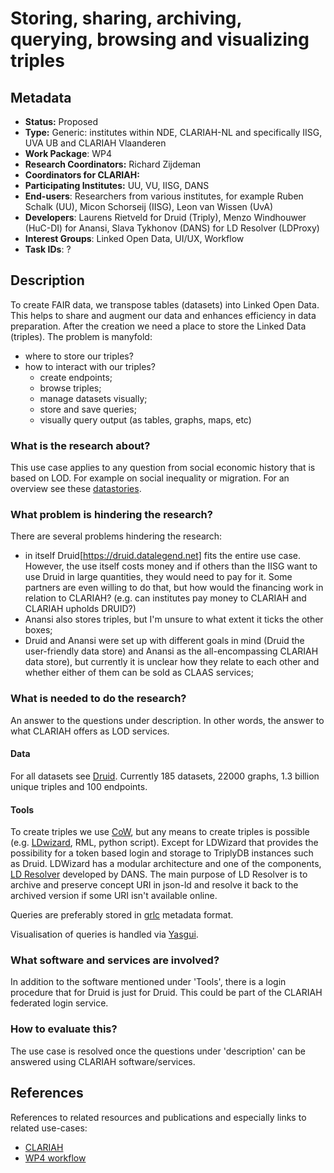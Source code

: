 # Storing, sharing, archiving, querying, browsing and visualizing triples 

## Metadata

* **Status:**  Proposed
* **Type:** Generic: institutes within NDE, CLARIAH-NL and specifically IISG, UVA UB and CLARIAH Vlaanderen
* **Work Package**: WP4
* **Research Coordinators:**  Richard Zijdeman
* **Coordinators for CLARIAH:**  
* **Participating Institutes:** UU, VU, IISG, DANS
* **End-users**: Researchers from various institutes, for example Ruben Schalk (UU), Micon Schorseij (IISG), Leon van Wissen (UvA)
* **Developers**: Laurens Rietveld for Druid (Triply), Menzo Windhouwer (HuC-DI) for Anansi, Slava Tykhonov (DANS) for LD Resolver (LDProxy)
* **Interest Groups**: Linked Open Data, UI/UX, Workflow
* **Task IDs**: ?

## Description
To create FAIR data, we transpose tables (datasets) into Linked Open Data. This helps to share and augment our data and enhances efficiency in data preparation.
After the creation we need a place to store the Linked Data (triples). The problem is manyfold:
- where to store our triples?
- how to interact with our triples?
	- create endpoints;
	- browse triples;
	- manage datasets visually;
	- store and save queries;
	- visually query output (as tables, graphs, maps, etc)


### What is the research about?
This use case applies to any question from social economic history that is based on LOD. For example on social inequality or migration. For an overview see these [datastories](https://stories.datalegend.net/).

### What problem is hindering the research?
There are several problems hindering the research:
- in itself Druid[https://druid.datalegend.net] fits the entire use case. However, the use itself costs money and if others than the IISG want to use Druid in large quantities, they would need to pay for it. Some partners are even willing to do that, but how would the financing work in relation to CLARIAH? (e.g. can institutes pay money to CLARIAH and CLARIAH upholds DRUID?)
- Anansi also stores triples, but I'm unsure to what extent it ticks the other boxes;
- Druid and Anansi were set up with different goals in mind (Druid the user-friendly data store) and Anansi as the all-encompassing CLARIAH data store), but currently it is unclear how they relate to each other and whether either of them can be sold as CLAAS services; 

### What is needed to do the research?
An answer to the questions under description. In other words, the answer to what CLARIAH offers as LOD services.


#### Data

For all datasets see [Druid](https://druid.datalegend.net). Currently 185 datasets, 22000 graphs, 1.3 billion unique triples and 100 endpoints. 	

#### Tools
To create triples we use [CoW](https://github.com/clariah/cow/), but any means to create triples is possible (e.g. [LDwizard](https://github.com/netwerk-digitaal-erfgoed/LDWizard), RML, python script). Except for LDWizard that provides the possibility for a token based login and storage to TriplyDB instances such as Druid. LDWizard has a modular architecture and one of the components, [LD Resolver](https://github.com/Dans-labs/ld-serverless-resolver) developed by DANS. The main purpose of LD Resolver is to archive and preserve concept URI in json-ld and resolve it back to the archived version if some URI isn't available online. 

Queries are preferably stored in [grlc](https://grlc.io) metadata format.

Visualisation of queries is handled via [Yasgui](https://github.com/YASGUI).

### What software and services are involved?
In addition to the software mentioned under 'Tools', there is a login procedure that for Druid is just for Druid. This could be part of the CLARIAH federated login service.

### How to evaluate this?
The use case is resolved once the questions under 'description' can be answered using CLARIAH software/services.

## References

References to related resources and publications and especially links to related use-cases:

* [CLARIAH](https://clariah.nl)
* [WP4 workflow](https://docs.google.com/document/d/1U_gHHm6np3IlKOih-VWYpuByHFCUrrpsNcnMxT127G8/edit?usp=sharing)
